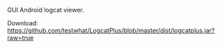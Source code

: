 GUI Android logcat viewer.

Download:
https://github.com/testwhat/LogcatPlus/blob/master/dist/logcatplus.jar?raw=true
